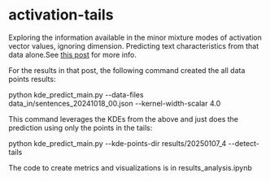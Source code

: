 # activation-tails
Exploring the information available in the minor mixture modes of activation vector values, ignoring dimension. Predicting text characteristics from that data alone.See [this post](https://www.lesswrong.com/posts/6PCjTM55jdYBgHNyp/activation-magnitudes-matter-on-their-own-insights-from-1) for more info.

For the results in that post, the following command created the all data points results:

python kde_predict_main.py --data-files data_in/sentences_20241018_00.json --kernel-width-scalar 4.0

This command leverages the KDEs from the above and just does the prediction using only the points in the tails:

python kde_predict_main.py --kde-points-dir results/20250107_4 --detect-tails

The code to create metrics and visualizations is in results_analysis.ipynb
